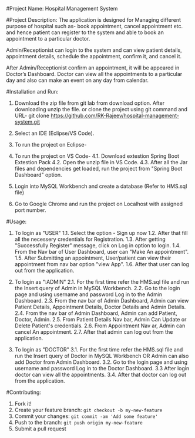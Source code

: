 #Project Name:
Hospital Management System

#Project Description:
The application is designed for Managing different purpose of hospital such as- book appointment, cancel appointment etc. and hence patient can register to the system and able to book an appointment to a particular doctor.

Admin/Receptionist can login to the system and can view patient details, appointment details, schedule the appointment, confirm it, and cancel it.

After Admin/Receptionist confirm an appointment, it will be appeared in Doctor’s Dashboard. Doctor can view all the appointments to a particular day and also can make an event on any day from calendar.

#Installation and Run:
1. Download the zip file from git lab from download option. After downloading unzip the file.
or clone the project using git command and URL-
git clone https://github.com/RK-Rajeev/hospital-management-system.git

2. Select an IDE (Eclipse/VS Code).

3. To run the project on Eclipse-


4. To run the project on VS Code-
4.1. Download extestion Spring Boot Extestion Pack
4.2. Open the unzip file in VS Code.
4.3. After all the Jar files and dependencies get loaded, run the project from "Spring Boot Dashboard" option.

5. Login into MySQL Workbench and create a database (Refer to HMS.sql file)

6. Go to Google Chrome and run the project on Localhost with assigned port number.

#Usage:
1. To login as "USER"
1.1. Select the option - Sign up now
1.2. After that fill all the necessery credentials for Registration.
1.3. After getting "Successfully Register" message, click on Log in option to login.
1.4. From the Nav bar of User Dashboard, user can "Make An appointment".
1.5. After Submitting an appointment, User/patient can view their appointment from nav bar option "view App".
1.6. After that user can log out from the application.

2. To login as ":ADMIN"
2.1. For the first time refer the HMS.sql file and run the Insert query of Admin in MySQL Workbench.
2.2. Go to the login page and using username and password Log in to the Admin Dashboard.
2.3. From the nav bar of Admin Dashboard, Admin can view Patient Details, Appointment Details, Doctor Details and Admin Details.
2.4. From the nav bar of Admin Dashboard, Admin can add Patient, Doctor, Admin.
2.5. From Patient Details Nav bar, Admin Can Update or Delete Patient's credentials.
2.6. From Appointment Nav ar, Admin can cancel An appointment.
2.7. After that admin can log out from the application.

3. To login as "DOCTOR"
3.1. For the first time refer the HMS.sql file and run the Insert query of Doctor in MySQL Workbench OR Admin can also add Doctor from Admin Dashboard.
3.2. Go to the login page and using username and password Log in to the Doctor Dashboard.
3.3 After login doctor can view all the appointments.
3.4. After that doctor can log out from the application.

#Contributing:

1. Fork it!
2. Create your feature branch: `git checkout -b my-new-feature`
3. Commit your changes: `git commit -am 'Add some feature'`
4. Push to the branch: `git push origin my-new-feature`
5. Submit a pull request 


